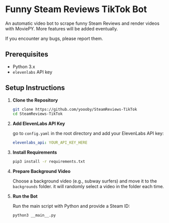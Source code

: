 # Funny Steam Reviews TikTok Bot

An automatic video bot to scrape funny Steam Reviews and render videos with MoviePY. More features will be added eventually.

If you encounter any bugs, please report them.


## Prerequisites

- Python 3.x
- `elevenlabs` API key

## Setup Instructions

1. **Clone the Repository**

    ```sh
    git clone https://github.com/yoooby/SteamReviews-TikTok
    cd SteamReviews-TikTok
    ```

2. **Add ElevenLabs API Key**

   go to `config.yaml` in the root directory and add your ElevenLabs API key:

    ```yaml
    elevenlabs_api: YOUR_API_KEY_HERE
    ```

3. **Install Requirements**

    ```sh
    pip3 install -r requirements.txt
    ```

4. **Prepare Background Video**

    Choose a background video (e.g., subway surfers) and move it to the `backgrounds` folder. it will randomly select a video in the folder each time.
5. **Run the Bot**

    Run the main script with Python and provide a Steam ID:

    ```sh
    python3 __main__.py
    ```
